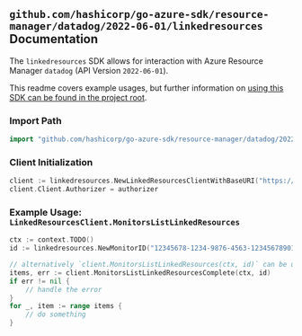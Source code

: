 
## `github.com/hashicorp/go-azure-sdk/resource-manager/datadog/2022-06-01/linkedresources` Documentation

The `linkedresources` SDK allows for interaction with Azure Resource Manager `datadog` (API Version `2022-06-01`).

This readme covers example usages, but further information on [using this SDK can be found in the project root](https://github.com/hashicorp/go-azure-sdk/tree/main/docs).

### Import Path

```go
import "github.com/hashicorp/go-azure-sdk/resource-manager/datadog/2022-06-01/linkedresources"
```


### Client Initialization

```go
client := linkedresources.NewLinkedResourcesClientWithBaseURI("https://management.azure.com")
client.Client.Authorizer = authorizer
```


### Example Usage: `LinkedResourcesClient.MonitorsListLinkedResources`

```go
ctx := context.TODO()
id := linkedresources.NewMonitorID("12345678-1234-9876-4563-123456789012", "example-resource-group", "monitorValue")

// alternatively `client.MonitorsListLinkedResources(ctx, id)` can be used to do batched pagination
items, err := client.MonitorsListLinkedResourcesComplete(ctx, id)
if err != nil {
	// handle the error
}
for _, item := range items {
	// do something
}
```
